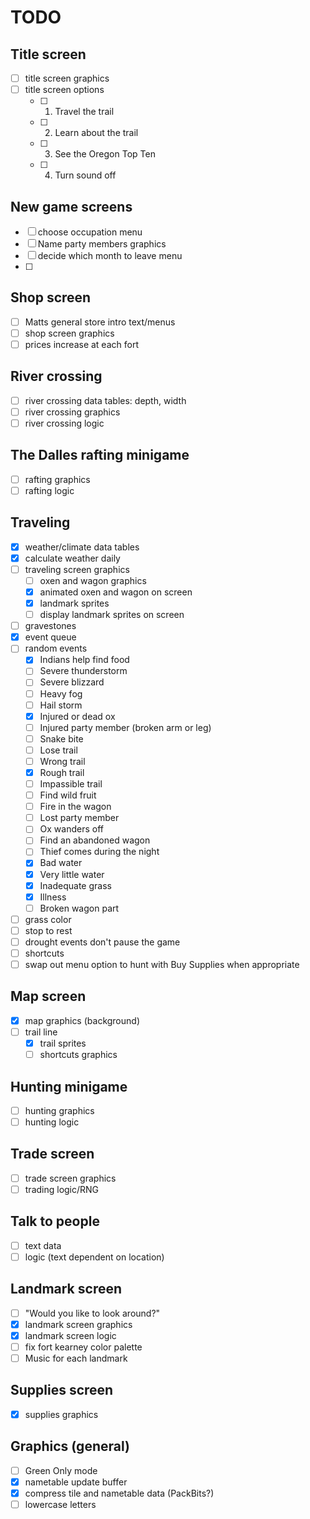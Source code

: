 # TODO


## Title screen

- [ ] title screen graphics
- [ ] title screen options
    - [ ] 1. Travel the trail
    - [ ] 2. Learn about the trail
    - [ ] 3. See the Oregon Top Ten
    - [ ] 4. Turn sound off

## New game screens

- [ ] choose occupation menu
- [ ] Name party members graphics
- [ ] decide which month to leave menu
- [ ]

## Shop screen

- [ ] Matts general store intro text/menus
- [ ] shop screen graphics
- [ ] prices increase at each fort

## River crossing

- [ ] river crossing data tables: depth, width
- [ ] river crossing graphics
- [ ] river crossing logic

## The Dalles rafting minigame

- [ ] rafting graphics
- [ ] rafting logic

## Traveling

- [x] weather/climate data tables
- [x] calculate weather daily
- [ ] traveling screen graphics
    - [ ] oxen and wagon graphics
    - [x] animated oxen and wagon on screen
    - [x] landmark sprites
    - [ ] display landmark sprites on screen
- [ ] gravestones
- [x] event queue
- [ ] random events
  - [x] Indians help find food
  - [ ] Severe thunderstorm
  - [ ] Severe blizzard
  - [ ] Heavy fog
  - [ ] Hail storm
  - [x] Injured or dead ox
  - [ ] Injured party member (broken arm or leg)
  - [ ] Snake bite
  - [ ] Lose trail
  - [ ] Wrong trail
  - [x] Rough trail
  - [ ] Impassible trail
  - [ ] Find wild fruit
  - [ ] Fire in the wagon
  - [ ] Lost party member
  - [ ] Ox wanders off
  - [ ] Find an abandoned wagon
  - [ ] Thief comes during the night
  - [x] Bad water
  - [x] Very little water
  - [x] Inadequate grass
  - [x] Illness
  - [ ] Broken wagon part
- [ ] grass color
- [ ] stop to rest
- [ ] drought events don't pause the game
- [ ] shortcuts
- [ ] swap out menu option to hunt with Buy Supplies when appropriate

## Map screen

- [x] map graphics (background)
- [ ] trail line
    - [x] trail sprites
    - [ ] shortcuts graphics

## Hunting minigame

- [ ] hunting graphics
- [ ] hunting logic

## Trade screen

- [ ] trade screen graphics
- [ ] trading logic/RNG

## Talk to people

- [ ] text data
- [ ] logic (text dependent on location)

## Landmark screen

- [ ] "Would you like to look around?"
- [x] landmark screen graphics
- [x] landmark screen logic
- [ ] fix fort kearney color palette
- [ ] Music for each landmark

## Supplies screen

- [x] supplies graphics

## Graphics (general)

- [ ] Green Only mode
- [x] nametable update buffer
- [x] compress tile and nametable data (PackBits?)
- [ ] lowercase letters
